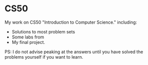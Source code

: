 # CS50
My work on CS50 "Introduction to Computer Science." including:
- Solutions to most problem sets  
- Some labs from
- My final project.

PS: I do not advise peaking at the answers until you have solved the problems yourself if you want to learn.
